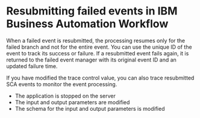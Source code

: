 <!-- image -->

# Resubmitting failed events in IBM Business Automation Workflow

When a failed event is resubmitted, the processing resumes only for the failed branch and not for
the entire event. You can use the unique ID of the event to track its success or failure. If a
resubmitted event fails again, it is returned to the failed event manager with its original event ID
and an updated failure time.

If you have modified the trace control value, you can also trace resubmitted SCA
events to monitor the event processing.

- The application is stopped on the server
- The input and output parameters are modified
- The schema for the input and output parameters is modified